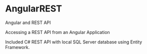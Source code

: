 # AngularREST
Angular and REST API

Accessing a REST API from an Angular Application

Included C# REST API with local SQL Server database using Entity Framework.
